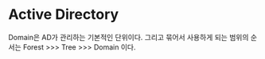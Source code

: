 # Active Directory

Domain은 AD가 관리하는 기본적인 단위이다. 그리고 묶어서 사용하게 되는 범위의 순서는 Forest >>> Tree >>> Domain 이다.